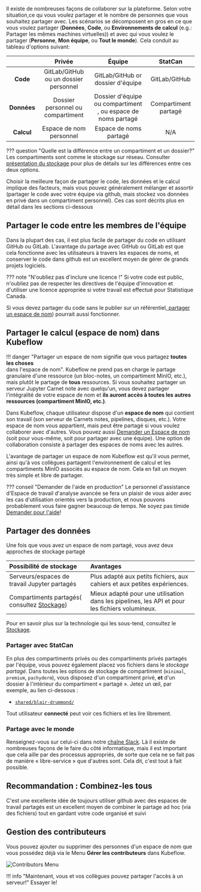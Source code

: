 Il existe de nombreuses façons de collaborer sur la plateforme. Selon votre
situation,ce qu vous voulez partager et le nombre de personnes que vous
souhaitez partager avec. Les scénarios se décomposent en gros en ce que vous
voulez partager (**Données**, **Code**, ou **Environnements de calcul** (e.g.:
Partager les mêmes machines virtuelles)) et avec qui vous voulez le partager
(**Personne**, **Mon équipe**, ou **Tout le monde**). Cela conduit au tableau
d'options suivant:

|             |              **Privée**               |                          **Équipe**                          |     **StatCan**      |
| :---------: | :-----------------------------------: | :----------------------------------------------------------: | :------------------: |
|  **Code**   | GitLab/GitHub ou un dossier personnel |              GitLab/GitHub or dossier d'équipe               |    GitLab/GitHub     |
| **Données** |   Dossier personnel ou compartiment   | Dossier d'équipe ou compartiment , ou espace de noms partagé | Compartiment partagé |
| **Calcul**  |        Espace de nom personnel        |                    Espace de noms partagé                    |         N/A          |

<!-- prettier-ignore -->
??? question "Quelle est la différence entre un compartiment et un dossier?"
    Les compartiments sont comme le stockage sur réseau. Consulter [ présentation du stockage](../Stockage.md) pour plus de détails sur les différences entre ces deux options.

Choisir la meilleure façon de partager le code, les données et le calcul
implique des facteurs, mais vous pouvez généralement mélanger et assortir
(partager le code avec votre équipe via github, mais stockez vos données en
privé dans un compartiment personnel). Ces cas sont décrits plus en détail dans
les sections ci-dessous

## Partager le code entre les membres de l'équipe

Dans la plupart des cas, il est plus facile de partager du code en utilisant
GitHub ou GitLab. L'avantage du partage avec GitHub ou GitLab est que cela
fonctionne avec les utilisateurs à travers les espaces de noms, et conserver le
code dans github est un excellent moyen de gérer de grands projets logiciels.

<!-- prettier-ignore -->
??? note "N'oubliez pas d'inclure une licence !"
    Si votre code est public, n'oubliez pas de respecter les directives de l'équipe d'innovation et d'utiliser une licence appropriée si votre travail est effectué pour Statistique Canada.

Si vous devez partager du code sans le publier sur un
référentiel,[ partager un espace de nom](#share-compute-namespace-in-kubeflow))
pourrait aussi fonctionner.

## Partager le calcul (espace de nom) dans Kubeflow

<!-- prettier-ignore -->
!!! danger "Partager un espace de nom signifie que vous partagez **toutes les choses**  
    dans l'espace de nom".
    Kubeflow ne prend pas en charge le partage granulaire d'une ressource (un bloc-notes, un compartiment MinIO, etc.), mais plutôt le partage de **tous** ressources. Si vous souhaitez partager un serveur Jupyter Carnet note avec quelqu'un, vous devez partager l'intégralité de votre espace de nom et **ils auront accès à toutes les autres ressources (compartiment MinIO, etc.)**.

Dans Kubeflow, chaque utilisateur dispose d'un **espace de nom** qui contient
son travail (son serveur de Carnets notes, pipelines, disques, etc.). Votre
espace de nom vous appartient, mais peut être partagé si vous voulez collaborer
avec d'autres. Vous pouvez aussi
[ Demander un Espace de nom](Demander-EspaceDeNom.md) (soit pour vous-même, soit
pour partager avec une équipe). Une option de collaboration consiste à partager
des espaces de noms avec les autres.

L'avantage de partager un espace de nom Kubeflow est qu'il vous permet, ainsi
qu'à vos collègues partagent l'environnement de calcul et les compartiments
MinIO associés au espace de nom. Cela en fait un moyen très simple et libre de
partager.

<!-- prettier-ignore -->
??? conseil "Demander de l'aide en production"
    Le personnel d'assistance d'Espace de travail d'analyse avancée se fera un plaisir de vous aider avec les cas d'utilisation orientés vers la production, et nous pouvons probablement vous faire gagner beaucoup de temps. Ne soyez pas timide [Demander pour l'aide](../Aide.md)!

## Partager des données

Une fois que vous avez un espace de nom partagé, vous avez deux approches de
stockage partagé

| Possibilité de stockage                                       | Avantages                                                                                      |
| :------------------------------------------------------------ | :--------------------------------------------------------------------------------------------- |
| Serveurs/espaces de travail Jupyter partagés                  | Plus adapté aux petits fichiers, aux cahiers et aux petites expériences.                       |
| Compartiments partagés( consultez [Stockage](../Stockage.md)) | Mieux adapté pour une utilisation dans les pipelines, les API et pour les fichiers volumineux. |

Pour en savoir plus sur la technologie qui les sous-tend, consultez le
[Stockage](../Stockage.md).

### Partager avec StatCan

En plus des compartiments privés ou des compartiments privés partagés par
l'équipe, vous pouvez également placez vos fichiers dans le _stockage partagé_.
Dans toutes les options de stockage de compartiment (`minimal`, `premium`,
`pachyderm`), vous disposez d'un compartiment privé, **et** d'un dossier à
l'intérieur du compartiment « partagé ». Jetez un œil, par exemple, au lien
ci-dessous :

- [`shared/blair-drummond/`](https://minimal-tenant1-minio.covid.cloud.statcan.ca/minio/shared/blair-drummond/)

Tout utilisateur **connecté** peut voir ces fichiers et les lire librement.

### Partage avec le monde

Renseignez-vous sur celui-ci dans notre
[chaîne Slack](https://statcan-aaw.slack.com). Là il existe de nombreuses façons
de le faire du côté informatique, mais il est important que cela aille par des
processus appropriés, de sorte que cela ne se fait pas de manière «
libre-service » que d'autres sont. Cela dit, c'est tout à fait possible.

## Recommandation : Combinez-les tous

C'est une excellente idée de toujours utiliser github avec des espaces de
travail partagés est un excellent moyen de combiner le partage ad hoc (via des
fichiers) tout en gardant votre code organisé et suivi

## Gestion des contributeurs

Vous pouvez ajouter ou supprimer des personnes d'un espace de nom que vous
possédez déjà via le Menu **Gérer les contributeurs** dans Kubeflow.

![Contributors Menu](../images/kubeflow_contributors.png)

<!-- prettier-ignore -->
!!! info "Maintenant, vous et vos collègues pouvez partager l'accès à un serveur!"
    Essayer le!
